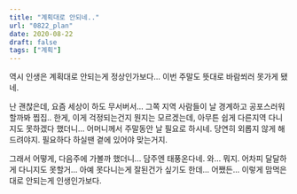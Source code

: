 ```yaml
---
title: "계획대로 안되네.."
url: "0822_plan"
date: 2020-08-22
draft: false
tags: ["계획"]
---
```

역시 인생은 계획대로 안되는게 정상인가보다... 이번 주말도 뜻대로 바람쐬러 못가게 됐네.

난 괜찮은데, 요즘 세상이 하도 무서버서...
그쪽 지역 사람들이 날 경계하고 공포스러워 할까봐 찝집.. 한게,
이게 걱정되는건지 뭔지는 모르겠는데,
아무튼 쉽게 다른지역 다니지도 못하겠다 했더니...
어머니께서 주말동안 날 필요로 하시네. 당연히 외롭지 않게 해드려야지.
필요하다 하실땐 곁에 있어야 맞는거지.

그래서 어떻게, 다음주에 가볼까 했더니... 담주엔 태풍온다네. 와... 뭐지.
어차피 달달하게 다니지도 못할거... 아예 못다니는게 잘된건가 싶기도 한데...
어쨌든... 이렇게 맘먹은대로 안되는게 인생인가보다.
